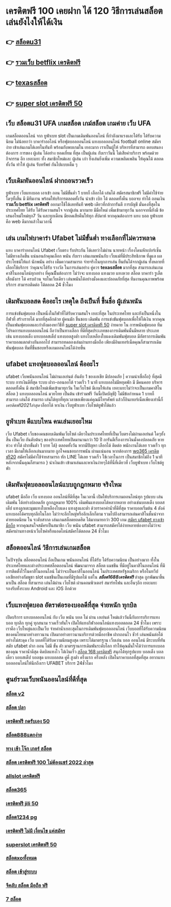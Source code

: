 # เครดิตฟรี 100 เคยฝาก ได้ 120 วิธีการเล่นสล็อต เล่นยังไงให้ได้เงิน

## 👉 [สล็อตu31](https://mabet.net/credit-free-50/)
## 👉 [รวมเว็บ betflix เครดิตฟรี](https://member.mabet.net/?action=login)
## 👉 [texasสล็อต](https://mabet.net/credit-free-new/)
## 👉 [super slot เครดิตฟรี 50](https://mabet.net/register/)

## เว็บ **สล็อตu31** UFA เกมสล็อต  เกม์สล็อต เกมค่าย เว็บ UFA

เกมสล็อตออนไลน์ จาก ยูฟ่าเบท  slot  เป็นเกมเดิมพันออนไลน์ ที่กำลังมาแรงและได้รับ ได้รับความนิยม ไม่น้อยกว่า  บาคาร่าออไลน์ หรือฟุตบอลออนไลน์ แทงบอลออนไลน์ football online  สมัครง่าย เข้าเล่นเกมได้เลยในทันที พร้อมกับพบเกมใน เยอะมาก เราเป็นผู้ให้ บริหารที่สามารถ ตอบสนอง ต้องการ  การของ ผู้เล่น ได้อย่าง ยอดเยี่ยม ที่สุด  เป็นผู้เล่น กับเราวันนี้  ไม่เสียค่าบริการ พร้อมด้วยกิจกรรม อีก เยอะแยะ ทั้ง สมาชิกใหม่และ ผู้เล่น เก่า ยิ่งเล่นยิ่งเพิ่ม ความเพลิดเพลิน ให้คุณได้ ตลอดทั้งวัน  ทำให้ ผู้เล่น รับทรัพย์ กันไปแบบเต็ม ๆ


##  เว็บเดิมพันออนไลน์ ฝากถอนรวดเร็ว 

ยูฟ่าเบท เว็บแทงบอล  เอาเข้า ถอน ไม่มีขั้นต่ำ   1 บาทก็ เลือกได้ เล่นได้ สมัครสมาชิกฟรี ไม่มีค่าใช้จ่ายใดๆทั้งสิ้น มี มีทีมงาน พร้อมให้บริการตลอดทั้งวัน  นำเข้า   เบิก ได้ ตลอดทั้งคืน บอลจบ ทำได้ ถอนเงิน **รวมเว็บ betflix เครดิตฟรี** ออกมาใช้ได้เลยทันที  web เดียวที่กล้าการันตี การบัญชี มั่นคงที่สุดในประเทศไทย ได้รับ ได้รับความสนใจ จากผู้เล่น มากมาย  มีมือใหม่  เพิ่มเข้ามาทุกวัน นอกจากนี้ยังมี ข้อเสนอใหม่ใหม่ทุก7 วัน  และทุกเดือน มียอดเสียคืนให้ทุก สัปดาห์   หากคุณต้องการ แทง บอล ยูฟ่าเบท คือ web  ดีมากแล้วในเวลานี้ 

## เล่น เกมไพ่บาคาร่า Ufabet ไม่มีขั้นต่ำ ทางเลือกที่ไม่ควรพลาด

แทง บาคาร่าออนไลน์ Ufabet เว็บตรง รับประกัน ได้เลยว่าไม่ผ่าน นายหน้า เรื่องโดนหักเปอร์เซ็น  ไม่มีทางเกิดขึ้น แน่นอนถ้าคุณเลือก พนัน กับเรา เล่นเกมพนันกับ เว็บแม่ที่มีประสิทธิภาพ  ที่ดูแล ผลประโยชน์ให้แก่ นักพนัน อย่าง เต็มความสามารถ   จ่ายจริงในทุกการเล่น ยืนยันได้จากผู้เล่น ทั้งหลายที่เลือกใช้บริการ ว่าคุณจะได้รับ รางวัล ในการเล่นอย่าง คู่ควร  **texasสล็อต** มากที่สุด สามารถเล่นเกมคาสิโนออนไลน์ทุกอย่าง ที่คุณนีั้นต้องการ ไม่ว่าจะ แทงบอล แทงมวย แทงหวย สล็อต บาคาร่า รูเล็ต เสือมังกร ได้ ครบถ้วน จบในเว็บเดียว เล่นพนันได้อย่างมั่งคงและปลอดภัยที่สุด ทีมงานคุณภาพพร้อมบริการ สามารถติดต่อ ได้ตลอด 24 ชั่วโมง

##  เดิมพันบอลสด คืออะไร  เหตุใด ถึงเป็นที่ ขึ้นชื่อ ผู้เล่นพนัน 

 การแข่งขันฟุตบอล เป็นหนึ่งในกีฬาที่ได้รับความสนใจ  เยอะที่สุด ในประเทศไทย และยังเป็นหนึ่งในกีฬาที่ สร้างรายได้ มากที่สุดอีกด้วย ผู้คนมัก ชื่นชอบ  เดิมพัน  การแข่งขันฟุตบอลเพื่อให้ได้เงิน หากคุณเป็นแฟนฟุตบอลและกำลังมองหาวิธีที่ [super slot เครดิตฟรี 50](https://member.mabet.net/?action=login) ง่ายดาย ใน การพนันฟุตบอล  ทีมโปรดการแทงบอลออนไลน์  ถือว่าเป็นทางเลือก ที่ดีที่สุดประเภทของการเดิมพันนั้นมีหลาย ประเภท เช่น แทงบอลเต็ง แทงบอลสเต็ป แทงบอลสูงต่ำ แทงใบเหลืองใบแดงเดิมพันฟุตบอล มีอัตราการเดิมพันราคาบอลแตกต่างกันออกไป สามารถทดลองเล่นผ่านทางมือถือ เพียงมีอินเทอร์เน็ตคุณก็สามารถเดิมพันฟุตบอล  ทีมที่ชื่นชอบหรือเกมออนไลน์ได้ง่ายขึ้น


##  ufabet   แทงฟุตบอลออนไลน์ คืออะไร 

 ufabet  เว็บพนันออนไลน์ ไม่ผ่านเอเย่นต์ อันดับ 1  ของเอเชีย มีปลอดภัย | ความน่าเชื่อถือ} ที่สุดมีระบบ การเงินดีที่สุด ระบบ ฝาก-ถอนออโต้ รวดเร็ว 1 นาที แทงบอลไม่มีหยุดพัก มี มีคนคอย บริหาร ตลอดทั้งคืน มี สมาชิกใหม่เพิ่มเข้ามาทุกวัน ในเว็บไซต์ มีเกมให้เล่น เยอะแยะไม่ว่าจะเป็นเกมคาสิโนสล็อต  } แทงบอลออนไลน์  มวยไทย เป็นต้น  เข้าร่วมฟรี วันนี้เปิดบัญชี} ไม่มีข้อกำหนด  1 บาทก็สามารถ เล่นได้ สามารถ เล่นได้ทุกที่ทุกเวลาขอเพียงแค่คุณมีโทรศัพท์ แล้วก็อินเทอร์เน็ตเพียงเท่านี้ก็ *เครดิตฟรี2021ล่าสุด* เลือกได้ หาเงิน เว็บยูฟ่าเบท เว็บไซต์ยูฟ่าได้แล้ว


## ยูฟ่าเบท  ดีแบบไหน คนเล่นเยอะไหม

 เว็บ Ufabet เว็บของคนชอบเดิมพันเว็บไซต์ เดียวในประเทศไทยที่เป็นเว็บตรงไม่ผ่านเอเย่นต์   ใดๆทั้งสิ้น เป็นเว็บ อันดับต้นๆ  ของประเทศไทยเปิดมานานกว่า 10 ปี การันตีเรื่องการเงินมั่งคงปลอดภัย หายห่วง  ทำได้  ฝากขั้นต่ำ 1 บาท ได้} ตลอดทั้งวัน หากมีปัญหา เลือกได้ ติดต่อ พนักงานได้เลย รวดเร็ว ทุกเวลา  มีเกมให้เลือกเล่นมากมาย ถูกใจคนชอบการพนัน ผ่านแน่นอน หากต้องการ  [wo365 เครดิตฟรี20](https://mabet.net/register/) สมัครไม่มีค่าใช้จ่ายสามารถ ทัก LINE  ได้เลย รวดเร็ว ใช้เวลาในการ เป็นสมาชิกไม่ถึง 1 นาทีหลังจากนั้นคุณก็สามารถ } นำเงินเข้า เข้ามาเล่นและหาเงินง่ายๆได้ที่นี่ที่เดียวที่ เว็บยูฟ่าเบท เว็บไซต์ยูฟ่า


##  เดิมพันฟุตบอลออนไลน์แบบถูกฏกหมาย จริงไหม 

 ufabet มือถือ  เว็บ แทงบอล ออนไลน์ที่ดีที่สุด ในเวลานี้ เปิดให้บริการเกมออนไลน์ทุก รูปแบบ   เล่นเดิมพัน ได้อย่างปลอดภัย ถูกกฏหมาย 100% เดิมพันแทงบอลได้หลากหลาย  อย่างเช่นบอลเต็ง บอลสเต็ป แทงลูกเตะมุมแทงใบเหลืองใบแดง แทงสูงและต่ำ ด้วยราคาค่าน้ำที่ดีที่สุด ราคาบอลเริ่มต้น 4 ตังค์ แทงบอลได้ครบทุกลีกในโลก ไม่ว่าจะลีกใหญ่หรือลีกเล็กก็ตาม รวมไปถึงสามารถเล่นคาสิโนชั้นนำจาก ค่ายยอดนิยม ใน ระดับสากล  เล่นเกมสล็อตยอดฮิต ได้มากมายกว่า 300 เกม [สมัคร ufabet ทางเข้ามือถือ](https://mabet.net/) หากคุณสนใจสมัครเป็นสมาชิก  เว็บ พนัน ufabet  สามารถสมัครได้ง่ายหลายช่องทางไม่ว่าจะสมัครผ่านทางหน้าเว็บไซค์หรือแอดไลน์สมัครได้ตลอด 24 ชั่วโมง

## สล็อตออนไลน์ วิธีการเล่นเกมสล็อต

ในปัจจุบัน สล็อตออนไลน์ ถือเป็นเกม พนันออนไลน์  ที่ได้รับ  ได้รับความนิยม เป็นอย่างมาก ทั้งในประเทศไทยและต่างประเทศสล็อตออนไลน์ พัฒนามาจาก สล็อต  แมชชีน ที่มีอยู่ในคาสิโนออนไลน์   ที่มีการติดตั้งไว้ในคาสิโนออนไลน์   ไม่ว่าจะเป็นคาสิโนออนไลน์   ในประเทศสหรัฐอเมริกา หรือในทวีปเอเชียอย่างกัมพูชา  slot  แมชชีนเป็นเกมที่มีรูปผลไม้ แต่ใน ***สล็อต1688เครดิตฟรี*** ล่าสุด ถูกพัฒนาขึ้นมาเป็น  สล็อต ที่สามารถ เล่นได้ผ่าน เว็บไซต์  ผ่านคอมพิวเตอร์  สมาร์ทโฟน  และอื่นๆอีก เยอะแยะ รองรับทั้งระบบ Android และ iOS อีกด้วย

##  เว็บแทงฟุตบอล อัตราต่อรองบอลดีที่สุด จ่ายหนัก ทุกบิล

เปิดบริการ แทงบอลออนไลน์ กับ เว็บ พนัน บอล ไม่ ผ่าน เอเย่นต์
ใหม่แล้ววันนี้กับการบริการแทงบอล ทุกลีก ทุกคู่ ทุกสนาม รวดเร็วทันใจ เปิดให้แทงกีฬาออนไลน์แทงบอลตลอด 24 ชั่วโมง เพราะเราคือ เว็บใหญ่และเป็นเว็บ จ่ายค่าน้ำเยอะสุดในการเดิมพันฟุตบอลออนไลน์ เว็บบอลที่ได้รับความนิยมของคนไทยมาอย่างยาวนาน เปิดมาอย่างยาวนานบริการด้วยมืออาชีพ ฝากถอนไว ชัวร์ เล่นพนันต่อได้อย่างไม่สะดุด เว็บ บอลที่ได้รับความนิยมสูงสุด เพราะได้มาตรฐาน เว็บเล่น บอล ออนไลน์ มีระบบที่ทันสมัย ufabet ฝาก ถอน ไม่มี ขั้น ต่ํา มาตรฐานการเดิมพันระดับโลก ทำให้คุณมั่นใจได้ว่าการแทงบอล ของคุณ ราคาน้ำดีสุด  คิดบิลแทงไว ได้เงินเร็ว  [สล็อต 168 เครดิตฟรี](https://mabet.net/) สนุกได้ทุกรูปแบบ บอลเต็ง บอลเดี่ยว บอบสเต็ป บอลชุด แทงบอลสด คู่คี่ สูงต่ำ ครึ่งแรก ครึ่งหลัง เปิดในราคาบอลที่สุดที่สุด อยากแทงบอลออนไลน์ให้นึกถึงเรา UFABET บริการ 24ชั่วโมง 


## ศูนย์รวมเว็บพนันออนไลน์ที่ดีที่สุด

### [สล็อต v2](https://atom.io/themes/MABET.net%20สล็อตหมายเลข1%20แตกหนัก%20100%%20ทางเข้า%20จีคลับ%20สล็อต%20มือ%20008%20สล็อต%20สล็อตแตกหนัก%2020รับ100)
### [สล็อต ปลา](https://atom.io/themes/MABET.net%20สล็อตหมายเลข1%20แตกหนัก%20100%%20winner%20เครดิตฟรี%20100%20บาท%20008%20สล็อต%20สล็อตแตกหนัก%2020รับ100)
### [เครดิตฟรี กดรับเอง 50](https://atom.io/themes/MABET.net%20สล็อตหมายเลข1%20แตกหนัก%20100%%20สล็อต%20pg%20เว็บตรงไม่ผ่านเอเย่นต์%20วอ%20เลท%20008%20สล็อต%20สล็อตแตกหนัก%2020รับ100)
### [สล็อต888แตกง่าย](https://atom.io/themes/MABET.net%20สล็อตหมายเลข1%20แตกหนัก%20100%%20สล็อต%20โรม่า%20008%20สล็อต%20สล็อตแตกหนัก%2020รับ100)
### [ทาง เข้า โจ๊ก เกอร์ สล็อต](https://atom.io/themes/MABET.net%20สล็อตหมายเลข1%20แตกหนัก%20100%%20pgสล็อต%20008%20สล็อต%20สล็อตแตกหนัก%2020รับ100)
### [สล็อต เครดิตฟรี 100 ไม่ต้องแชร์ 2022 ล่าสุด](https://atom.io/themes/MABET.net%20สล็อตหมายเลข1%20แตกหนัก%20100%%20สล็อต%20ทดลองเล่น%20เครดิตฟรี%20ไม่ต้องฝากก่อน%20ไม่ต้องแชร์%20ยืนยันเบอร์โทรศัพท์%20008%20สล็อต%20สล็อตแตกหนัก%2020รับ100)
### [allslot เครดิตฟรี](https://atom.io/themes/MABET.net%20สล็อตหมายเลข1%20แตกหนัก%20100%%20สล็อต%20pg%20เครดิตฟรี%20ไม่ต้องแชร์2021%20008%20สล็อต%20สล็อตแตกหนัก%2020รับ100)
### [สล็อต365](https://atom.io/themes/MABET.net%20สล็อตหมายเลข1%20แตกหนัก%20100%%20สล็อต%20ฝาก%2020%20รับ%20100%20เว็บตรง%20008%20สล็อต%20สล็อตแตกหนัก%2020รับ100)
### [เครดิตฟรี jili 50](https://atom.io/themes/MABET.net%20สล็อตหมายเลข1%20แตกหนัก%20100%%20สล็อตpg%20ทดลอง%20008%20สล็อต%20สล็อตแตกหนัก%2020รับ100)
### [สล็อต1234 pg](https://atom.io/themes/MABET.net%20สล็อตหมายเลข1%20แตกหนัก%20100%%20สล็อต%20spx%20008%20สล็อต%20สล็อตแตกหนัก%2020รับ100)
### [เครดิตฟรี ไม่มี เงื่อนไข แค่สมัคร](https://atom.io/themes/MABET.net%20สล็อตหมายเลข1%20แตกหนัก%20100%%20pg%20เครดิตฟรี%2050%20บาท%20008%20สล็อต%20สล็อตแตกหนัก%2020รับ100)
### [superslot เครดิตฟรี 50](https://atom.io/themes/MABET.net%20สล็อตหมายเลข1%20แตกหนัก%20100%%20สล็อต68%20008%20สล็อต%20สล็อตแตกหนัก%2020รับ100)
### [สล็อตxoทั้งหมด](https://atom.io/themes/MABET.net%20สล็อตหมายเลข1%20แตกหนัก%20100%%20สล็อต%20sabai%20008%20สล็อต%20สล็อตแตกหนัก%2020รับ100)
### [สล็อต เข้าสู่ระบบ](https://atom.io/themes/MABET.net%20สล็อตหมายเลข1%20แตกหนัก%20100%%20เครดิตฟรี%20ไม่มี%20เงื่อนไข%20ล่าสุด%20วันนี้%20008%20สล็อต%20สล็อตแตกหนัก%2020รับ100)
### [จีคลับ สล็อต มือถือ ฟรี](https://atom.io/themes/MABET.net%20สล็อตหมายเลข1%20แตกหนัก%20100%%20pgสล็อต888%20008%20สล็อต%20สล็อตแตกหนัก%2020รับ100)
### [7 สล็อต](https://atom.io/themes/MABET.net%20สล็อตหมายเลข1%20แตกหนัก%20100%%20ae%20gaming%20เครดิตฟรี100%20008%20สล็อต%20สล็อตแตกหนัก%2020รับ100)